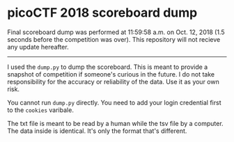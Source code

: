 # picoCTF 2018 scoreboard dump

Final scoreboard dump was performed at 11:59:58 a.m. on Oct. 12, 2018 (1.5 seconds before the competition was over). This repository will not recieve any update hereafter. 

----------------------------------------------------

I  used the `dump.py` to dump the scoreboard. This is meant to provide a snapshot of competition if someone's curious in the future. I do not take responsibility for the accuracy or reliability of the data. Use it as your own risk.

You cannot run `dump.py` directly. You need to add your login credential first to the `cookies` varibale.

The txt file is meant to be read by a human while the tsv file by a computer. The data inside is identical. It's only the format that's different.

